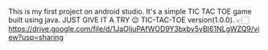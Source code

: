 This is my first project on android studio. It's a simple TIC TAC TOE game built using java.
JUST GIVE IT A TRY 😉
TIC-TAC-TOE version(1.0.0).
👉🏻 https://drive.google.com/file/d/1JaOIjuPAfWOD9Y3bxby5yBI61NLgWZQ9/view?usp=sharing
